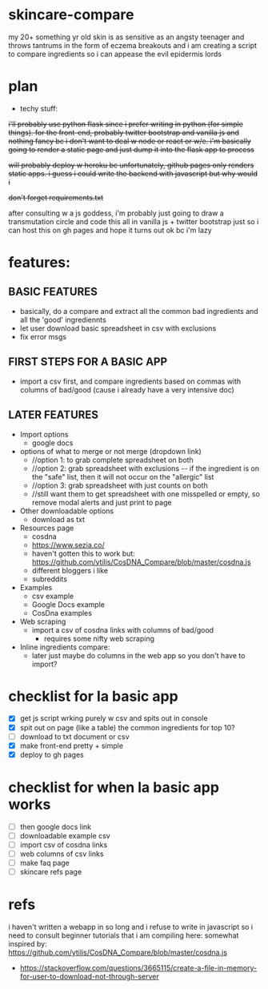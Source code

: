 # skincare-compare
my 20+ something yr old skin is as sensitive as an angsty teenager and throws tantrums in the form of eczema breakouts and i am creating a script to compare ingredients so i can appease the evil epidermis lords

# plan
- techy stuff:

~~i'll probably use python flask since i prefer writing in python (for simple things). for the front-end, probably twitter bootstrap and vanilla js and nothing fancy bc i don't want to deal w node or react or w/e. i'm basically going to render a static page and just dump it into the flask app to process~~

~~will probably deploy w heroku bc unfortunately, github pages only renders static apps. i guess i could write the backend with javascript but why would i~~

~~don't forget requirements.txt~~

after consulting w a js goddess, i'm probably just going to draw a transmutation circle and code this all in vanilla js + twitter bootstrap just so i can host this on gh pages and hope it turns out ok bc i'm lazy 

# features:
## BASIC FEATURES 
  - basically, do a compare and extract all the common bad ingredients and all the 'good' ingrediennts
  - let user download basic spreadsheet in csv with exclusions 
  - fix error msgs
 ## FIRST STEPS FOR A BASIC APP
  - import a csv first, and compare ingredients based on commas with columns of bad/good (cause i already have a very intensive doc) 
 ## LATER FEATURES 
  - Import options
    - google docs
  - options of what to merge or not merge (dropdown link)
    - //option 1: to grab complete spreadsheet on both
    - //option 2: grab spreadsheet with exclusions -- if the ingredient is on the "safe" list, then it will not occur on the "allergic" list
    - //option 3: grab spreadsheet with just counts on both
    - //still want them to get spreadsheet with one misspelled or empty, so remove modal alerts and just print to page
  - Other downloadable options 
    - download as txt
  - Resources page
    - cosdna
    - https://www.sezia.co/
    - haven't gotten this to work but: https://github.com/ytilis/CosDNA_Compare/blob/master/cosdna.js
    - different bloggers i like
    - subreddits
  - Examples
    - csv example
    - Google Docs example
    - CosDna examples
  - Web scraping
     - import a csv of cosdna links with columns of bad/good 
        - requires some nifty web scraping
  - Inline ingredients compare:
    - later just maybe do columns in the web app so you don't have to import?

# checklist for la basic app
- [x] get js script wrking purely w csv and spits out in console
- [x] spit out on page (like a table) the common ingredients for top 10? 
- [ ] download to txt document or csv
- [x] make front-end pretty + simple
- [x] deploy to gh pages

# checklist for when la basic app works 
- [ ] then google docs link
- [ ] downloadable example csv
- [ ] import csv of cosdna links
- [ ] web columns of csv links
- [ ] make faq page
- [ ] skincare refs page

# refs
i haven't written a webapp in so long and i refuse to write in javascript so i need to consult beginner tutorials that i am compiling here:
somewhat inspired by: https://github.com/ytilis/CosDNA_Compare/blob/master/cosdna.js
- https://stackoverflow.com/questions/3665115/create-a-file-in-memory-for-user-to-download-not-through-server

